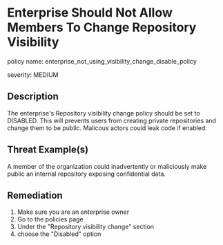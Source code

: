 # Enterprise Should Not Allow Members To Change Repository Visibility

policy name: enterprise_not_using_visibility_change_disable_policy

severity: MEDIUM

## Description

The enterprise's Repository visibility change policy should be set to DISABLED.
This will prevents users from creating private repositories and change them to
be public. Malicous actors could leak code if enabled.

## Threat Example(s)

A member of the organization could inadvertently or maliciously make public an
internal repository exposing confidential data.

## Remediation

1. Make sure you are an enterprise owner
2. Go to the policies page
3. Under the "Repository visibility change" section
4. choose the "Disabled" option
